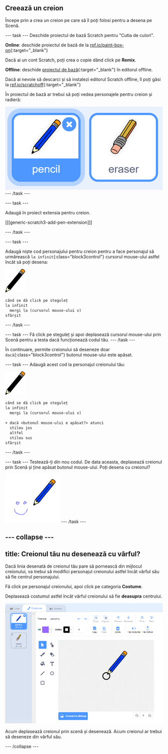 ## Creează un creion

Începe prin a crea un creion pe care să îl poți folosi pentru a desena pe Scenă.

\--- task \--- Deschide proiectul de bază Scratch pentru "Cutia de culori".

**Online**: deschide proiectul de bază de la [rpf.io/paint-box-on](http://rpf.io/paint-box-on){:target="_blank"}

Dacă ai un cont Scratch, poți crea o copie dând click pe **Remix**.

**Offline**: deschide [proiectul de bază](http://rpf.io/p/en/paint-box-go){:target="_blank"} în editorul offline.

Dacă ai nevoie să descarci și să instalezi editorul Scratch offline, îl poți găsi la [rpf.io/scratchoff](http://rpf.io/scratchoff){:target="_blank"}

În proiectul de bază ar trebui să poți vedea personajele pentru creion și radieră:

![captură de ecran](images/paint-starter.png) \--- /task \---

\--- task \---

Adaugă în proiect extensia pentru creion.

[[[generic-scratch3-add-pen-extension]]]

\--- /task \---

\--- task \---

Adaugă niște cod personajului pentru creion pentru a face personajul să urmărească `la infinit`{:class="block3control"} cursorul mouse-ului astfel încât să poți desena:

![creion](images/pencil.png)

```blocks3
când se dă click pe steguleț
la infinit
  mergi la (cursorul mouse-ului v)
sfârșit
```

\--- /task \---

\--- task \--- Fă click pe steguleț și apoi deplasează cursorul mouse-ului prin Scenă pentru a testa dacă funcționează codul tău. \--- /task \---

În continuare, permite creionului să deseneze doar `dacă`{:class="block3control"} butonul mouse-ului este apăsat.

\--- task \--- Adaugă acest cod la personajul creionului tău:

![creion](images/pencil.png)

```blocks3
când se dă click pe steguleț
la infinit
  mergi la (cursorul mouse-ului v)

+ dacă <butonul mouse-ului e apăsat?> atunci
  stilou jos
  altfel
  stilou sus
sfârșit
```

\--- /task \---

\--- task \--- Testează-ți din nou codul. De data aceasta, deplasează creionul prin Scenă și ține apăsat butonul mouse-ului. Poți desena cu creionul?

![captură de ecran](images/paint-draw.png) \--- /task \---

## \--- collapse \---

## title: Creionul tău nu desenează cu vârful?

Dacă linia desenată de creionul tău pare să pornească din mijlocul creionului, va trebui să modifici personajul creionului astfel încât vârful său să fie centrul personajului.

Fă click pe personajul creionului, apoi click pe categoria **Costume**.

Deplasează costumul astfel încât vârful creionului să fie **deasupra** centrului.

![Galeria de costume](images/costume-center-annotated.png)

Acum deplasează creionul prin scenă și desenează. Acum creionul ar trebui să deseneze din vârful său.

\--- /collapse \---